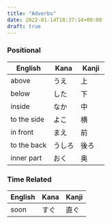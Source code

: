 ```yaml
---
title: "Adverbs"
date: 2022-01-14T18:37:14+09:00
draft: true
---
```

### Positional
| English     | Kana   | Kanji |
|-------------|--------|-------|
| above       | うえ   | 上    |
| below       | した   | 下    |
| inside      | なか   | 中    |
| to the side | よこ   | 横    |
| in front    | まえ   | 前　　|
| to the back | うしろ | 後ろ  |
| inner part  | おく   | 奥    |

### Time Related
| English | Kana | Kanji |
|---------|------|-------|
| soon    | すぐ | 直ぐ  |
